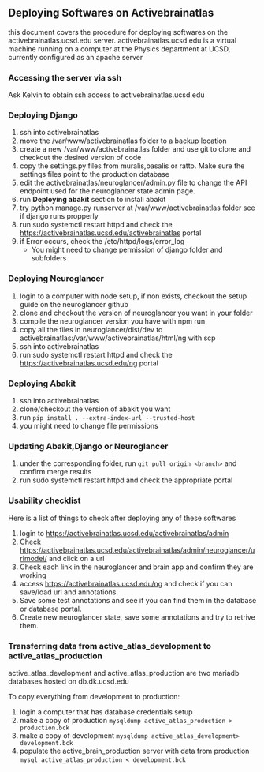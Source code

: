 ## Deploying Softwares on Activebrainatlas

this document covers the procedure for deploying softwares on the activebrainatlas.ucsd.edu server.  activebrainatlas.ucsd.edu is a virtual machine running on a computer at the Physics department at UCSD, currently configured as an apache server

### Accessing the server via ssh

Ask Kelvin to obtain ssh access to activebrainatlas.ucsd.edu

### Deploying Django

1. ssh into activebrainatlas
2. move the /var/www/activebrainatlas folder to a backup location
3. create a new /var/www/activebrainatlas folder and use git to clone and checkout the desired version of code
4. copy the settings.py files from muralis,basalis or ratto.  Make sure the settings files point to the production database
5. edit the activebrainatlas/neuroglancer/admin.py file to change the API endpoint used for the neuroglancer state admin page.
6. run **Deploying abakit** section to install abakit
7. try python manage.py runserver at /var/www/activebrainatlas folder see if django runs propperly
8. run sudo systemctl restart httpd and check the https://activebrainatlas.ucsd.edu/activebrainatlas portal
9. if Error occurs, check the /etc/httpd/logs/error_log
   - You might need to change permission of django folder and subfolders

###  Deploying Neuroglancer

1. login to a computer with node setup, if non exists, checkout the setup guide on the neuroglancer github
2. clone and checkout the version of neuroglancer you want in your folder
3. compile the neuroglancer version you have with npm run <build script>
4. copy all the files in neuroglancer/dist/dev to activebrainatlas:/var/www/activebrainatlas/html/ng with scp
5. ssh into activebrainatlas
6. run sudo systemctl restart httpd and check the https://activebrainatlas.ucsd.edu/ng portal



### Deploying Abakit

1. ssh into activebrainatlas
2. clone/checkout the version of abakit you want
3. run `pip install . --extra-index-url --trusted-host`
4. you might need to change file permissions



### Updating Abakit,Django or Neuroglancer

1. under the corresponding folder, run `git pull origin <branch>` and confirm merge results
2. run sudo systemctl restart httpd and check the appropriate portal

### Usability checklist

Here is a list of things to check after deploying any of these softwares

1. login to https://activebrainatlas.ucsd.edu/activebrainatlas/admin
2. Check https://activebrainatlas.ucsd.edu/activebrainatlas/admin/neuroglancer/urlmodel/ and click on a url
3. Check each link in the neuroglancer and brain app and confirm they are working
4. access https://activebrainatlas.ucsd.edu/ng and check if you can save/load url and annotations.  
5. Save some test annotations and see if you can find them in the database or database portal.
6. Create new neuroglancer state, save some annotations and try to retrive them. 

### Transferring data from active_atlas_development to active_atlas_production

active_atlas_development and active_atlas_production are two mariadb databases hosted on db.dk.ucsd.edu

To copy everything from development to production:

1. login a computer that has database credentials setup
2. make a copy of production `mysqldump active_atlas_production > production.bck`
3. make a copy of development `mysqldump active_atlas_development> development.bck`
4. populate the active_brain_production server with data from production `mysql active_atlas_production < development.bck`

